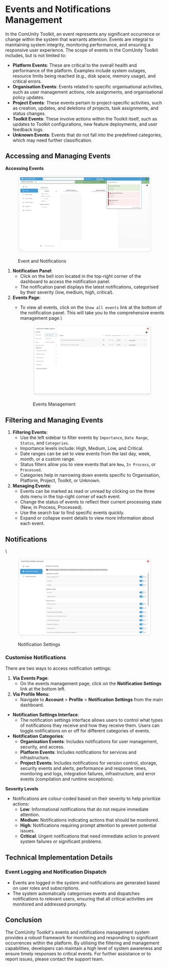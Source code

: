 # Events and Notifications Management

In the ComUnity Toolkit, an event represents any significant occurrence or change within the system that warrants attention. Events are integral to maintaining system integrity, monitoring performance, and ensuring a responsive user experience. The scope of events in the ComUnity Toolkit includes, but is not limited to:

* **Platform Events**: These are critical to the overall health and performance of the platform. Examples include system outages, resource limits being reached (e.g., disk space, memory usage), and critical errors.
* **Organisation Events**: Events related to specific organisational activities, such as user management actions, role assignments, and organisational policy updates.
* **Project Events**: These events pertain to project-specific activities, such as creation, updates, and deletions of projects, task assignments, and status changes.
* **Toolkit Events**: These involve actions within the Toolkit itself, such as updates to Toolkit configurations, new feature deployments, and user feedback logs.
* **Unknown Events**: Events that do not fall into the predefined categories, which may need further classification.

## Accessing and Managing Events

**Accessing Events**

<figure><img src="../.gitbook/assets/image (57).png" alt=""><figcaption><p>Event and Notifications</p></figcaption></figure>

1. **Notification Panel**:
   * Click on the bell icon located in the top-right corner of the dashboard to access the notification panel.
   * The notification panel displays the latest notifications, categorised by their severity (low, medium, high, critical).
2. **Events Page**:
   *   To view all events, click on the `Show all events` link at the bottom of the notification panel. This will take you to the comprehensive events management page.\\

       <figure><img src="../.gitbook/assets/image (58).png" alt=""><figcaption><p>Events Management</p></figcaption></figure>

## **Filtering and Managing Events**

1. **Filtering Events**:
   * Use the left sidebar to filter events by `Importance`, `Date Range`, `Status`, and `Categories`.
   * Importance levels include: High, Medium, Low, and Critical.
   * Date ranges can be set to view events from the last day, week, month, or a custom range.
   * Status filters allow you to view events that are `New`, `In Process`, or `Processed`.
   * Categories help in narrowing down events specific to Organisation, Platform, Project, Toolkit, or Unknown.
2. **Managing Events**:
   * Events can be marked as read or unread by clicking on the three dots menu in the top-right corner of each event.
   * Change the status of events to reflect their current processing state (New, In Process, Processed).
   * Use the search bar to find specific events quickly.
   * Expand or collapse event details to view more information about each event.

## Notifications

\\

<figure><img src="../.gitbook/assets/image (420).png" alt=""><figcaption><p>Notification Settings</p></figcaption></figure>

### **Customise Notifications**

There are two ways to access notification settings:

1. **Via Events Page**:
   * On the events management page, click on the **Notification Settings** link at the bottom left.
2. **Via Profile Menu**:
   * Navigate to **Account** > **Profile** > **Notification Settings** from the main dashboard.

* **Notification Settings Interface**:
  * The notification settings interface allows users to control what types of notifications they receive and how they receive them. Users can toggle notifications on or off for different categories of events.
* **Notification Categories**:
  * **Organisation Events**: Includes notifications for user management, security, and access.
  * **Platform Events**: Includes notifications for services and infrastructure.
  * **Project Events**: Includes notifications for version control, storage, security events and alerts, performance and response times, monitoring and logs, integration failures, infrastructure, and error events (compilation and runtime exceptions).

**Severity Levels**

* Notifications are colour-coded based on their severity to help prioritize actions:
  * **Low**: Informational notifications that do not require immediate attention.
  * **Medium**: Notifications indicating actions that should be monitored.
  * **High**: Notifications requiring prompt attention to prevent potential issues.
  * **Critical**: Urgent notifications that need immediate action to prevent system failures or significant problems.

## Technical Implementation Details

### **Event Logging and Notification Dispatch**

* Events are logged in the system and notifications are generated based on user roles and subscriptions.
* The system automatically categorises events and dispatches notifications to relevant users, ensuring that all critical activities are monitored and addressed promptly.

## Conclusion

The ComUnity Toolkit's events and notifications management system provides a robust framework for monitoring and responding to significant occurrences within the platform. By utilising the filtering and management capabilities, developers can maintain a high level of system awareness and ensure timely responses to critical events. For further assistance or to report issues, please contact the support team.
